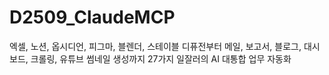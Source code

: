 # D2509_ClaudeMCP
엑셀, 노션, 옵시디언, 피그마, 블렌더, 스테이블 디퓨전부터 메일, 보고서, 블로그, 대시보드, 크롤링, 유튜브 썸네일 생성까지 27가지 일잘러의 AI 대통합 업무 자동화
